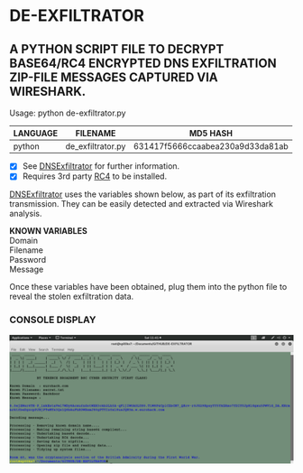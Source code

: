 # DE-EXFILTRATOR
## A PYTHON SCRIPT FILE TO DECRYPT BASE64/RC4 ENCRYPTED DNS EXFILTRATION ZIP-FILE MESSAGES CAPTURED VIA WIRESHARK.

Usage: python de-exfiltrator.py

| LANGUAGE | FILENAME          | MD5 HASH                         |
|------    |------             | -------                          |
| python   | de_exfiltrator.py | 631417f5666ccaabea230a9d33da81ab |

- [x] See [DNSExfiltrator](https://github.com/Arno0x/DNSExfiltrator) for further information.
- [x] Requires 3rd party [RC4](https://pypi.org/project/arc4/) to be installed.

[DNSExfiltrator](https://github.com/Arno0x/DNSExfiltrator) uses the variables shown below, as part of its exfiltration transmission. They can be easily detected and extracted via Wireshark analysis.

__KNOWN VARIABLES__ </br>
Domain </br>
Filename </br>
Password </br>
Message </br>

Once these variables have been obtained, plug them into the python file to reveal the stolen exfiltration data.

### CONSOLE DISPLAY
![Screenshot](picture1.png)

